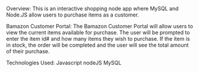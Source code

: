 Overview:
This is an interactive shopping node app where MySQL and Node.JS allow users to purchase items as a customer.

Bamazon Customer Portal:
The Bamazon Customer Portal will allow users to view the current items available for purchase. The user will be prompted to enter the item id# and how many items they wish to purchase. If the item is in stock, the order will be completed and the user will see the total amount of their purchase.

Technologies Used:
Javascript
nodeJS
MySQL






